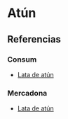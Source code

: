 # Atún

## Referencias

### Consum

* [Lata de atún](https://tienda.consum.es/consum/producto/consum-atun-claro-natural-pack-de-3/p-7046076)

### Mercadona

* [Lata de atún](https://tienda.mercadona.es/product/18018/atun-claro-natural-hacendado)
